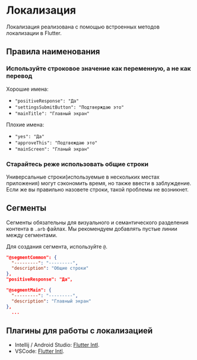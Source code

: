 # Локализация

Локализация реализована с помощью встроенных методов локализации в Flutter.

## Правила наименования

### **Используйте строковое значение как переменную, а не как перевод**

Хорошие имена:

- `"positiveResponse": "Да"`
- `"settingsSubmitButton": "Подтверждаю это"`
- `"mainTitle": "Главный экран"`

Плохие имена:
- `"yes": "Да"`
- `"approveThis": "Подтвеждаю это"`
- `"mainScreen": "Гланый экран"`

### **Старайтесь реже использовать общие строки**

Универсальные строки(используемые в нескольких местах приложения) могут сэкономить время, но также ввести в заблуждение.
Если же вы правильно назовете строки, такой проблемы не возникнет.

## Сегменты

Сегменты обязательны для визуального и семантического разделения контента в `.arb` файлах.
Мы рекомендуем добавлять пустые линии между сегментами.

Для создания сегмента, используйте `@`.

```json
"@segmentCommon": {
  "---------": "---------",
  "description": "Общие строки"
},
"positiveResponse": "Да", 

"@segmentMain": {
  "---------": "---------",
  "description": "Главный экран"
},
  ...
```

## Плагины для работы с локализацией

- Intellij / Android Studio: [Flutter Intl](https://plugins.jetbrains.com/plugin/13666-flutter-intl).
- VSCode: [Flutter Intl](https://marketplace.visualstudio.com/items?itemName=localizely.flutter-intl).
